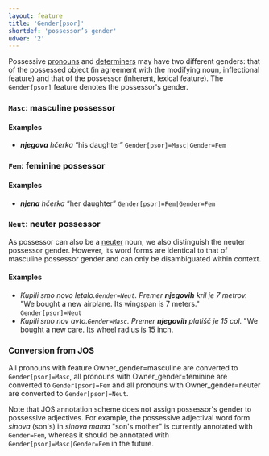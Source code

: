 ```yaml
---
layout: feature
title: 'Gender[psor]'
shortdef: 'possessor’s gender'
udver: '2'
---
```


Possessive [pronouns](PRON) and [determiners](DET) may have two different genders: that of the possessed object (in agreement with the modifying noun, inflectional feature) and that of the possessor (inherent, lexical feature). The `Gender[psor]` feature denotes the possessor's gender.

### <a name="Masc">`Masc`</a>: masculine possessor

#### Examples

* _<b>njegova</b> hčerka_ “his daughter” `Gender[psor]=Masc|Gender=Fem`

### <a name="Fem">`Fem`</a>: feminine possessor

#### Examples

* _<b>njena</b> hčerka_ “her daughter” `Gender[psor]=Fem|Gender=Fem`

### <a name="Neut">`Neut`</a>: neuter possessor

As possessor can also be a [neuter](Gender) noun, we also distinguish the neuter possessor gender. However, its word forms are identical to that of masculine possessor gender and can only be disambiguated within context.

#### Examples

* _Kupili smo novo letalo.`Gender=Neut`. Premer <b>njegovih</b> kril je 7 metrov._ "We bought a new airplane. Its wingspan is 7 meters." `Gender[psor]=Neut`
* _Kupili smo nov avto.`Gender=Masc`. Premer <b>njegovih</b> platišč je 15 col._ "We bought a new care. Its wheel radius is 15 inch.

### Conversion from JOS

All pronouns with feature Owner_gender=masculine are converted to `Gender[psor]=Masc`, all pronouns with Owner_gender=feminine are converted to `Gender[psor]=Fem` and all pronouns with Owner_gender=neuter are converted to `Gender[psor]=Neut`.

Note that JOS annotation scheme does not assign possessor's gender to possessive adjectives. For example, the possessive adjectival word form _sinova_ (son's) in _sinova mama_ "son's mother" is currently annotated with `Gender=Fem`, whereas it should be annotated with `Gender[psor]=Masc|Gender=Fem` in the future.


<!-- Interlanguage links updated Po 6. listopadu 2023, 21:41:47 CET -->
